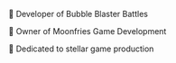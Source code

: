 🌊 Developer of Bubble Blaster Battles

🌚 Owner of Moonfries Game Development

🍟 Dedicated to stellar game production 
